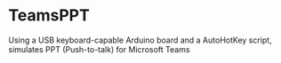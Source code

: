 # TeamsPPT
Using a USB keyboard-capable Arduino board and a AutoHotKey script, simulates PPT (Push-to-talk) for Microsoft Teams
